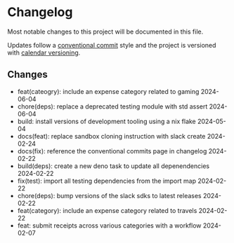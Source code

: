 # Changelog

Most notable changes to this project will be documented in this file.

Updates follow a [conventional commit][commits] style and the project is
versioned with [calendar versioning][calver].

## Changes

- feat(cateogry): include an expense category related to gaming 2024-06-04
- chore(deps): replace a deprecated testing module with std assert 2024-06-04
- build: install versions of development tooling using a nix flake 2024-05-04
- docs(feat): replace sandbox cloning instruction with slack create 2024-02-24
- docs(fix): reference the conventional commits page in changelog 2024-02-22
- build(deps): create a new deno task to update all depenendencies 2024-02-22
- fix(test): import all testing dependencies from the import map 2024-02-22
- chore(deps): bump versions of the slack sdks to latest releases 2024-02-22
- feat(category): include an expense category related to travels 2024-02-22
- feat: submit receipts across various categories with a workflow 2024-02-07

[calver]: https://calver.org
[commits]: https://www.conventionalcommits.org/en/v1.0.0/
